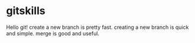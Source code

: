 # gitskills
Hello git!
create a new branch is pretty fast.
creating a new branch is quick and simple.
merge is good and useful.